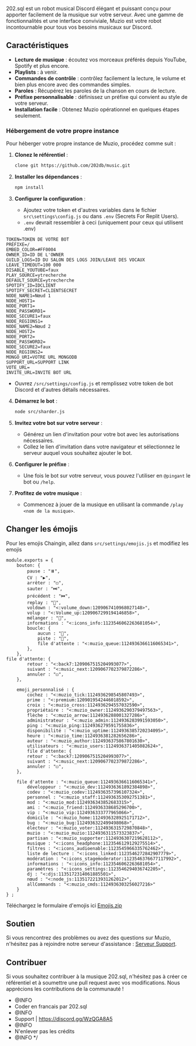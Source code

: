 
202.sql est un robot musical Discord élégant et puissant conçu pour apporter facilement de la musique sur votre serveur. Avec une gamme de fonctionnalités et une interface conviviale, Muzio est votre robot incontournable pour tous vos besoins musicaux sur Discord.

## Caractéristiques

- **Lecture de musique** : écoutez vos morceaux préférés depuis YouTube, Spotify et plus encore.
- **Playlists** : à venir.
- **Commandes de contrôle** : contrôlez facilement la lecture, le volume et bien plus encore avec des commandes simples.
- **Paroles** : Récupérez les paroles de la chanson en cours de lecture.
- **Préfixe personnalisable** : définissez un préfixe qui convient au style de votre serveur.
- **Installation facile** : Obtenez Muzio opérationnel en quelques étapes seulement.


### Hébergement de votre propre instance

Pour héberger votre propre instance de Muzio, procédez comme suit :

1. **Clonez le référentiel** : 
   ```bash
   clone git https://github.com/202db/music.git
   ```
2. **Installer les dépendances** : 
   ```bash
   npm install
   ```

3. **Configurer la configuration** :
   - Ajoutez votre token et d'autres variables dans le fichier `src\settings\config.js` ou dans `.env` (Secrets For Replit Users).
   - `.env` devrait ressembler à ceci (uniquement pour ceux qui utilisent .env)
```texte brut
TOKEN=TOKEN DE VOTRE BOT
PRÉFIXE=/
EMBED_COLOR=#FF0004
OWNER_ID=ID DE L'OWNER
GUILD_LOGS=ID DU SALON DES LOGS JOIN/LEAVE DES VOCAUX
LEAVE_TIMEOUT=100 000
DISABLE_YOUTUBE=faux
PLAY_SOURCE=ytrecherche
DEFAULT_SOURCE=ytrecherche
SPOTIFY_ID=IDCLIENT
SPOTIFY_SECRET=CLIENTSECRET
NODE_NAME1=Nœud 1
NODE_HOST1=
NODE_PORT1=
NODE_PASSWORD1=
NODE_SECURE1=faux
NODE_REGIONS1=
NODE_NAME2=Nœud 2
NODE_HOST2=
NODE_PORT2=
NODE_PASSWORD2=
NODE_SECURE2=faux
NODE_REGIONS2=
MONGO_URI=VOTRE URL MONGODB
SUPPORT_URL=SUPPORT LINK
VOTE_URL=
INVITE_URL=INVITE BOT URL
```
   - Ouvrez `/src/settings/config.js` et remplissez votre token de bot Discord et d'autres détails nécessaires.

4. **Démarrez le bot** :
   ```bash
   node src/sharder.js
   ```

5. **Invitez votre bot sur votre serveur** : 
   - Générez un lien d'invitation pour votre bot avec les autorisations nécessaires.
   - Collez le lien d'invitation dans votre navigateur et sélectionnez le serveur auquel vous souhaitez ajouter le bot.
6. **Configurer le préfixe** :
   - Une fois le bot sur votre serveur, vous pouvez l'utiliser en `@pingant` le bot ou `/help`.

7. **Profitez de votre musique** :
   - Commencez à jouer de la musique en utilisant la commande `/play <nom de la musique>`.

## Changer les émojis

Pour les emojis Chaingin, allez dans `src/settings/emojis.js` et modifiez les emojis 
```texte brut
module.exports = {
    bouton: {
        pause : "⏸️",
        CV : "▶️",
        arrêter : "◻️",
        sauter : "⏭️",
        précédent : "⏮️",
        replay : "🔄",
        voldown : "<:volume_down:1209067410968027148>",
        volup : "<:Volume_up:1209067299194146858>",
        mélanger : "🔀",
        informations : "<:icons_info:1123546062263681054>",
        boucle: {
            aucun : "🔁",
            piste : "🔂",
            file d'attente : "<:muzio_queue:1124936366116065341>",
        },
    },
file d'attente: {
        retour : "<:back7:1209067515204993077>",
        suivant : "<:music_next:1209067702379872286>",
        annuler : "◻️",
    },

    emoji_personnalisé : {
        cochez : "<:muzio_tick:1124936298545807493>",
        prime : "<:premium:1209019542446018592>",
        croix : "<:muzio_cross:1124936294557032590>",
        propriétaire : "<:muzio_owner:1124936290379497563>",
        flèche : "<:muzio_arrow:1124936288001327286>",
        administrateur : "<:muzio_admin:1124936283991593050>",
        ping : "<:muzio_ping:1124936279591755836>",
        disponibilité : "<:muzio_uptime:1124936385720234095>",
        heure : "<:muzio_time:1124936381282656286>",
        auteur : "<:muzio_author:1124936375867801630>",
        utilisateurs : "<:muzio_users:1124936371405082624>",
        file d'attente: {
        retour : "<:back7:1209067515204993077>",
        suivant : "<:music_next:1209067702379872286>",
        annuler : "◻️",
    },

    file d'attente : "<:muzio_queue:1124936366116065341>",
        développeur : "<:muzio_dev:1124936361892384898>",
        codev : "<:muzio_codev:1124936357396107324>",
        personnel : "<:muzio_staff:1124936353092751381>",
        mod : "<:muzio_mod:1124936343852683315>",
        ami : "<:muzio_friend:1124936338685296700>",
        vip : "<:muzio_vip:1124936333777965066>",
        domicile : "<:muzio_home:1124936328925171712>",
        bug : "<:muzio_bug:1124936322499498068>",
        électeur : "<:muzio_voter:1124936315729870848>",
        muzio : "<:muzio_muzio:1124936311573323837>",
        partisan : "<:muzio_supporter:1124936307219628112>",
        musique : "<:icons_headphone:1123546129129275514>",
        filtres : "<:icons_audioenable:1123545966335762462>",
        liste de lecture : "<:icons_linked:1123546272842907779>",
        modération : "<:icons_stagemoderator:1123546376677117992>",
        informations : "<:icons_info:1123546062263681054>",
        paramètres : "<:icons_settings:1123546294036742205>",
        dj : "<:djs:1135172314061885501>",
        nœud : "<:node_js:1135172213931262012>",
        allCommands : "<:muzio_cmds:1124936303256027216>"
    }
} ;
```

Téléchargez le formulaire d'emojis ici [Emojis.zip](https://github.com/ScienceGear/muzio/raw/main/Muzio_Emojis.zip)

## Soutien

Si vous rencontrez des problèmes ou avez des questions sur Muzio, n'hésitez pas à rejoindre notre serveur d'assistance : [Serveur Support](discord.gg/WzQGA8A5).

## Contribuer

Si vous souhaitez contribuer à la musique 202.sql, n'hésitez pas à créer ce référentiel et à soumettre une pull request avec vos modifications. Nous apprécions les contributions de la communauté !

 * @INFO
 * Coder  en francais par 202.sql
 * @INFO
 *  Support | https://discord.gg/WzQGA8A5
 * @INFO
 * N'enlever pas les crédits
 * @INFO
 */